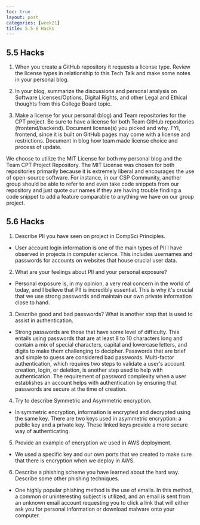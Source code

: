 ```yaml
---
toc: true
layout: post
categories: [week21]
title: 5.5-6 Hacks
---
```


## 5.5 Hacks
1. When you create a GitHub repository it requests a license type. Review the license types in relationship to this Tech Talk and make some notes in your personal blog. 

2. In your blog, summarize the discussions and personal analysis on Software Licenses/Options, Digital Rights, and other Legal and Ethical thoughts from this College Board topic. 

3. Make a license for your personal (blog) and Team repositories for the CPT project. Be sure to have a license for both Team GitHub repositories (frontend/backend). Document license(s) you picked and why. FYI, frontend, since it is built on GitHub pages may come with a license and restrictions. Document in blog how team made license choice and process of update.

We choose to utilize the MIT License for both my personal blog and the Team CPT Project Repository. The MIT License was chosen for both repositories primarily because it is extremely liberal and encourages the use of open-source software. For instance, in our CSP Community, another group should be able to refer to and even take code snippets from our repository and just quote our names if they are having trouble finding a code snippet to add a feature comparable to anything we have on our group project.

## 5.6 Hacks

1. Describe PII you have seen on project in CompSci Principles.
- User account login information is one of the main types of PII I have observed in projects in computer science. This includes usernames and passwords for accounts on websites that house crucial user data.

2. What are your feelings about PII and your personal exposure?
- Personal exposure is, in my opinion, a very real concern in the world of today, and I believe that PII is incredibly essential. This is why it's crucial that we use strong passwords and maintain our own private information close to hand.

3. Describe good and bad passwords? What is another step that is used to assist in authentication.
- Strong passwords are those that have some level of difficulty. This entails using passwords that are at least 8 to 10 characters long and contain a mix of special characters, capital and lowercase letters, and digits to make them challenging to decipher. Passwords that are brief and simple to guess are considered bad passwords. Multi-factor authentication, which requires two steps to validate a user's account creation, login, or deletion, is another step used to help with authentication. The requirement of password complexity when a user establishes an account helps with authentication by ensuring that passwords are secure at the time of creation.

4. Try to describe Symmetric and Asymmetric encryption.
- In symmetric encryption, information is encrypted and decrypted using the same key. There are two keys used in asymmetric encryption: a public key and a private key. These linked keys provide a more secure way of authenticating.

5. Provide an example of encryption we used in AWS deployment.
- We used a specific key and our own ports that we created to make sure that there is encryption when we deploy in AWS. 

6. Describe a phishing scheme you have learned about the hard way. Describe some other phishing techniques.
- One highly popular phishing method is the use of emails. In this method, a common or uninteresting subject is utilized, and an email is sent from an unknown email account requesting you to click a link that will either ask you for personal information or download malware onto your computer.